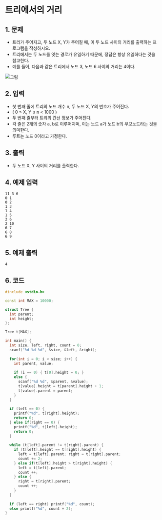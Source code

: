 # 트리에서의 거리

## 1. 문제
- 트리가 주어지고, 두 노드 X, Y가 주어질 때, 이 두 노드 사이의 거리를 출력하는 프로그램을 작성하시오.
- 트리에서는 두 노드를 잇는 경로가 유일하기 때문에, 정답은 항상 유일하다는 것을 참고한다.
- 예를 들어, 다음과 같은 트리에서 노드 3, 노드 6 사이의 거리는 4이다.

![그림](./image/tree_distance2.png)

## 2. 입력

- 첫 번째 줄에 트리의 노드 개수 n, 두 노드 X, Y의 번호가 주어진다.
- ( 0 ≤ X, Y ≤ n < 1000 )
- 두 번째 줄부터 트리의 간선 정보가 주어진다.
- 각 줄은 2개의 숫자 a, b로 이루어지며, 이는 노드 a가 노드 b의 부모노드라는 것을 의미한다.
- 루트는 노드 0이라고 가정한다.  

## 3. 출력
- 두 노드 X, Y 사이의 거리를 출력한다.

## 4. 예제 입력
```
11 3 6
0 1
0 2
1 3
1 4
1 5
2 6
2 10
6 7
6 8
6 9
```

## 5. 예제 출력
```
4
```

## 6. 코드

```c++
#include <stdio.h>

const int MAX = 10000;

struct Tree {
  int parent;
  int height;
};

Tree t[MAX];

int main() {
  int size, left, right, count = 0;
  scanf("%d %d %d", &size, &left, &right);
  
  for(int i = 0; i < size; i++) {
    int parent, value;
    
    if (i == 0) { t[0].height = 0; }
    else {
      scanf("%d %d", &parent, &value);
      t[value].height = t[parent].height + 1;
      t[value].parent = parent;
    }
  }
  
  if (left == 0) {
    printf("%d", t[right].height);
    return 0;
  } else if(right == 0) {
    printf("%d", t[left].height);
    return 0;
  }
  
  while (t[left].parent != t[right].parent) {
    if (t[left].height == t[right].height) {
      left = t[left].parent; right = t[right].parent;
      count += 2;
    } else if(t[left].height > t[right].height) {
      left = t[left].parent;
      count ++;
    } else {
      right = t[right].parent;
      count ++;
    }
  }
  
  if (left == right) printf("%d", count);
  else printf("%d", count + 2);  
}
```

